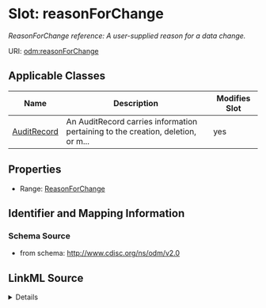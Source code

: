 # Slot: reasonForChange


_ReasonForChange reference: A user-supplied reason for a data change._



URI: [odm:reasonForChange](http://www.cdisc.org/ns/odm/v2.0/reasonForChange)



<!-- no inheritance hierarchy -->




## Applicable Classes

| Name | Description | Modifies Slot |
| --- | --- | --- |
[AuditRecord](AuditRecord.md) | An AuditRecord carries information pertaining to the creation, deletion, or m... |  yes  |







## Properties

* Range: [ReasonForChange](ReasonForChange.md)





## Identifier and Mapping Information







### Schema Source


* from schema: http://www.cdisc.org/ns/odm/v2.0




## LinkML Source

<details>
```yaml
name: reasonForChange
description: 'ReasonForChange reference: A user-supplied reason for a data change.'
from_schema: http://www.cdisc.org/ns/odm/v2.0
rank: 1000
identifier: false
alias: reasonForChange
domain_of:
- AuditRecord
range: ReasonForChange

```
</details>